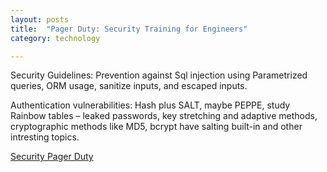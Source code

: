 ```yaml
---
layout: posts
title:  "Pager Duty: Security Training for Engineers"
category: technology

---
```

Security Guidelines: 
Prevention against Sql injection using Parametrized queries, ORM usage, sanitize inputs, and escaped inputs.

Authentication vulnerabilities: 
Hash plus SALT, maybe PEPPE, study Rainbow tables – leaked passwords, key stretching and adaptive methods, cryptographic methods like MD5, bcrypt have salting built-in and other intresting topics. 


[Security Pager Duty](https://www.codingblocks.net/podcast/pagerdutys-security-training-for-engineers/)